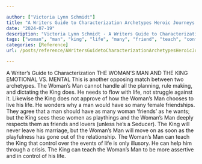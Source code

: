 ```yaml
---

author: ["Victoria Lynn Schmidt"]
title: "A Writers Guide to Characterization Archetypes Heroic Journeys and Other Elements of Dynamic Character Development - part0009_split_025.html"
date: "2024-07-19"
description: "Victoria Lynn Schmidt - A Writers Guide to Characterization Archetypes Heroic Journeys and Other Elements of Dynamic Character Development"
tags: ["woman", "man", "king", "life", "many", "friend", "teach", "control", "writer", "guide", "characterization", "emotional", "v", "mental", "another", "opposing", "match", "two", "archetype", "handle", "planning", "rule", "making", "dictating", "need"]
categories: [Reference]
url: /posts/reference/AWritersGuidetoCharacterizationArchetypesHeroicJourneysandOtherElementsofDynamicCharacterDevelopment-part0009split025html

---
```



A Writer’s Guide to Characterization
 THE WOMAN’S MAN AND THE KING
EMOTIONAL VS. MENTAL
This is another opposing match between two archetypes. The Woman’s Man cannot handle all the planning, rule making, and dictating the King does. He needs to flow with life, not struggle against it. Likewise the King does not approve of how the Woman’s Man chooses to live his life. He wonders why a man would have so many female friendships.
They agree that a man should have as many woman ‘friends’ as he wants; but the King sees these women as playthings and the Woman’s Man deeply respects them as friends and lovers (unless he’s a Seducer). The King will never leave his marriage, but the Woman’s Man will move on as soon as the playfulness has gone out of the relationship.
The Woman’s Man can teach the King that control over the events of life is only illusory. He can help him through a crisis.
The King can teach the Woman’s Man to be more assertive and in control of his life.
